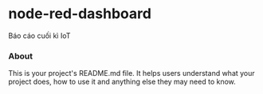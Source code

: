 node-red-dashboard
==================

Báo cáo cuối kì IoT

### About

This is your project's README.md file. It helps users understand what your
project does, how to use it and anything else they may need to know.